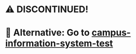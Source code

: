 
# ⚠️ **DISCONTINUED!**


# 🔄 Alternative: Go to [campus-information-system-test](https://github.com/main-repo101/campus-information-system-test)


